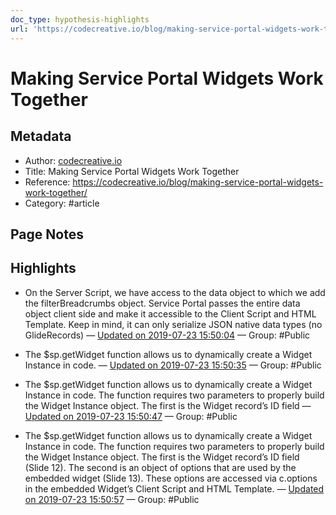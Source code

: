 ```yaml
---
doc_type: hypothesis-highlights
url: 'https://codecreative.io/blog/making-service-portal-widgets-work-together/'
---
```


# Making Service Portal Widgets Work Together

## Metadata
- Author: [codecreative.io]()
- Title: Making Service Portal Widgets Work Together
- Reference: https://codecreative.io/blog/making-service-portal-widgets-work-together/
- Category: #article

## Page Notes
## Highlights
- On the Server Script, we have access to the data object to which we add the filterBreadcrumbs object. Service Portal passes the entire data object client side and make it accessible to the Client Script and HTML Template. Keep in mind, it can only serialize JSON native data types (no GlideRecords) — [Updated on 2019-07-23 15:50:04](https://hyp.is/ERvPsK2DEemaSJcNnQCkYA/codecreative.io/blog/making-service-portal-widgets-work-together/) — Group: #Public

- The $sp.getWidget function allows us to dynamically create a Widget Instance in code. — [Updated on 2019-07-23 15:50:35](https://hyp.is/I3AeAK2DEemPH8vrHFn4Ow/codecreative.io/blog/making-service-portal-widgets-work-together/) — Group: #Public

- The $sp.getWidget function allows us to dynamically create a Widget Instance in code. The function requires two parameters to properly build the Widget Instance object. The first is the Widget record’s ID field — [Updated on 2019-07-23 15:50:47](https://hyp.is/Kq4M1q2DEemt2O-M3NWybA/codecreative.io/blog/making-service-portal-widgets-work-together/) — Group: #Public

- The $sp.getWidget function allows us to dynamically create a Widget Instance in code. The function requires two parameters to properly build the Widget Instance object. The first is the Widget record’s ID field (Slide 12). The second is an object of options that are used by the embedded widget (Slide 13). These options are accessed via c.options in the embedded Widget’s Client Script and HTML Template. — [Updated on 2019-07-23 15:50:57](https://hyp.is/MJ1bpq2DEemq8HNjhdQy_g/codecreative.io/blog/making-service-portal-widgets-work-together/) — Group: #Public




